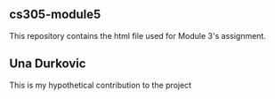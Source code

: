 ## cs305-module5 

This repository contains the html file used for Module 3's assignment.

## Una Durkovic
This is my hypothetical contribution to the project
